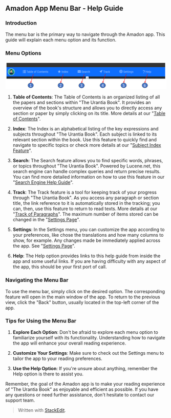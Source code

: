 ## Amadon App Menu Bar - Help Guide

### Introduction

The menu bar is the primary way to navigate through the Amadon app. This guide will explain each menu option and its function.

### Menu Options

![The Menu Bar](images/menu.png)


1.  **Table of Contents**: The Table of Contents is an organized listing of all the papers and sections within "The Urantia Book". It provides an overview of the book's structure and allows you to directly access any section or paper by simply clicking on its title. More details at our "[Table of Contents](toc.md)".
    
2.  **Index**: The Index is an alphabetical listing of the key expressions and subjects throughout "The Urantia Book". Each subject is linked to its relevant section within the book. Use this feature to quickly find and navigate to specific topics or check more details at our "[Subject Index Feature](index.md)".
    
3.  **Search**: The Search feature allows you to find specific words, phrases, or topics throughout "The Urantia Book". Powered by Lucene.net, this search engine can handle complex queries and return precise results. You can find more detailed information on how to use this feature in our "[Search Engine Help Guide](search.md)".
    
4.  **Track**: The Track feature is a tool for keeping track of your progress through "The Urantia Book". As you access any paragraph or section title, the link reference to it is automatically stored in the tracking; you can, then, use this feature to return to read texts. More details at our "[Track of Paragraphs](track.md)". The maximum number of items stored can be changed in the "[Settings Page](settings.md)".
    
5.  **Settings**: In the Settings menu, you can customize the app according to your preferences, like chose the translations and how many columns to show, for example. Any changes made be immediately applied across the app. See "[Settings Page](settings.md)".
    
6.  **Help**: The Help option provides links to this help guide from inside the app and some useful links. If you are having difficulty with any aspect of the app, this should be your first port of call.
    

### Navigating the Menu Bar

To use the menu bar, simply click on the desired option. The corresponding feature will open in the main window of the app. To return to the previous view, click the "Back" button, usually located in the top-left corner of the app.

### Tips for Using the Menu Bar

1.  **Explore Each Option**: Don't be afraid to explore each menu option to familiarize yourself with its functionality. Understanding how to navigate the app will enhance your overall reading experience.
    
2.  **Customize Your Settings**: Make sure to check out the Settings menu to tailor the app to your reading preferences.
    
3.  **Use the Help Option**: If you're unsure about anything, remember the Help option is there to assist you.
    

Remember, the goal of the Amadon app is to make your reading experience of "The Urantia Book" as enjoyable and efficient as possible. If you have any questions or need further assistance, don't hesitate to contact our support team.


> Written with [StackEdit](https://stackedit.io/).
<!--stackedit_data:
eyJoaXN0b3J5IjpbMTQ3NzI5MTQyLC05NjM1OTY3ODksMTQ4Nj
c4Mzg2OF19
-->